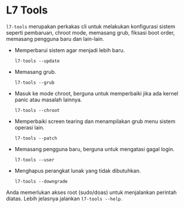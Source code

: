 # L7 Tools

`l7-tools` merupakan perkakas cli untuk melakukan konfigurasi sistem seperti pembaruan, chroot mode, memasang grub, fiksasi boot order, memasang pengguna baru dan lain-lain.

- Memperbarui sistem agar menjadi lebih baru.

  ```
  l7-tools --update
  ```

- Memasang grub.

  ```
  l7-tools --grub
  ```

- Masuk ke mode chroot, berguna untuk memperbaiki jika ada kernel panic atau masalah lainnya.

  ```
  l7-tools --chroot
  ```

- Memperbaiki screen tearing dan menampilakan grub menu sistem operasi lain.

  ```
  l7-tools --patch
  ```

- Memasang pengguna baru, berguna untuk mengatasi gagal login.

  ```
  l7-tools --user
  ```

- Menghapus perangkat lunak yang tidak dibutuhkan.
  ```
  l7-tools --downgrade
  ```

Anda memerlukan akses root (sudo/doas) untuk menjalankan perintah diatas. Lebih jelasnya jalankan `l7-tools --help`.